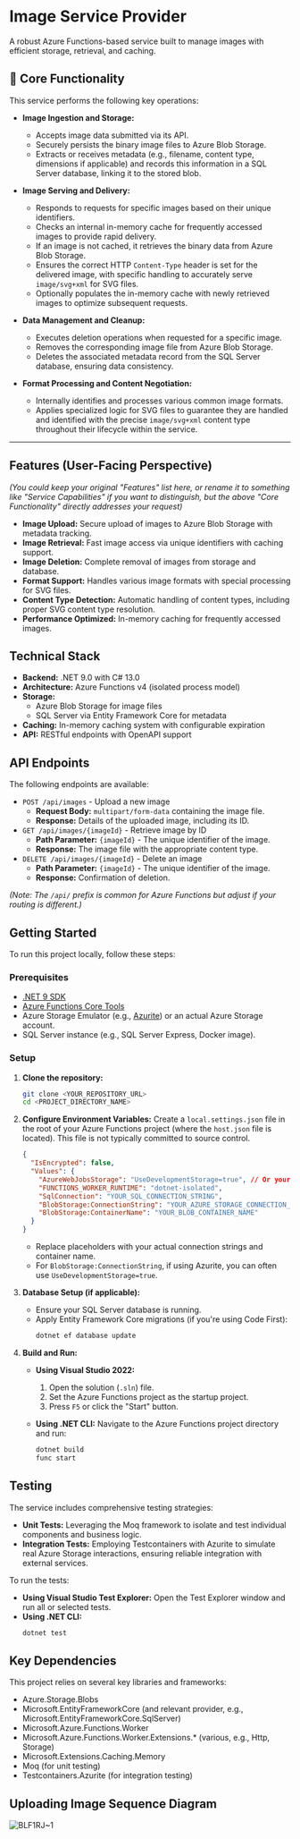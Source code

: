 # Image Service Provider

A robust Azure Functions-based service built to manage images with efficient storage, retrieval, and caching.

## 🎯 Core Functionality

This service performs the following key operations:

*   **Image Ingestion and Storage:**
    *   Accepts image data submitted via its API.
    *   Securely persists the binary image files to Azure Blob Storage.
    *   Extracts or receives metadata (e.g., filename, content type, dimensions if applicable) and records this information in a SQL Server database, linking it to the stored blob.

*   **Image Serving and Delivery:**
    *   Responds to requests for specific images based on their unique identifiers.
    *   Checks an internal in-memory cache for frequently accessed images to provide rapid delivery.
    *   If an image is not cached, it retrieves the binary data from Azure Blob Storage.
    *   Ensures the correct HTTP `Content-Type` header is set for the delivered image, with specific handling to accurately serve `image/svg+xml` for SVG files.
    *   Optionally populates the in-memory cache with newly retrieved images to optimize subsequent requests.

*   **Data Management and Cleanup:**
    *   Executes deletion operations when requested for a specific image.
    *   Removes the corresponding image file from Azure Blob Storage.
    *   Deletes the associated metadata record from the SQL Server database, ensuring data consistency.

*   **Format Processing and Content Negotiation:**
    *   Internally identifies and processes various common image formats.
    *   Applies specialized logic for SVG files to guarantee they are handled and identified with the precise `image/svg+xml` content type throughout their lifecycle within the service.

---

##  Features (User-Facing Perspective)

*(You could keep your original "Features" list here, or rename it to something like "Service Capabilities" if you want to distinguish, but the above "Core Functionality" directly addresses your request)*

*   **Image Upload:** Secure upload of images to Azure Blob Storage with metadata tracking.
*   **Image Retrieval:** Fast image access via unique identifiers with caching support.
*   **Image Deletion:** Complete removal of images from storage and database.
*   **Format Support:** Handles various image formats with special processing for SVG files.
*   **Content Type Detection:** Automatic handling of content types, including proper SVG content type resolution.
*   **Performance Optimized:** In-memory caching for frequently accessed images.

##  Technical Stack

*   **Backend:** .NET 9.0 with C# 13.0
*   **Architecture:** Azure Functions v4 (isolated process model)
*   **Storage:**
    *   Azure Blob Storage for image files
    *   SQL Server via Entity Framework Core for metadata
*   **Caching:** In-memory caching system with configurable expiration
*   **API:** RESTful endpoints with OpenAPI support

##  API Endpoints

The following endpoints are available:

*   `POST /api/images` - Upload a new image
    *   **Request Body:** `multipart/form-data` containing the image file.
    *   **Response:** Details of the uploaded image, including its ID.
*   `GET /api/images/{imageId}` - Retrieve image by ID
    *   **Path Parameter:** `{imageId}` - The unique identifier of the image.
    *   **Response:** The image file with the appropriate content type.
*   `DELETE /api/images/{imageId}` - Delete an image
    *   **Path Parameter:** `{imageId}` - The unique identifier of the image.
    *   **Response:** Confirmation of deletion.

*(Note: The `/api/` prefix is common for Azure Functions but adjust if your routing is different.)*

##  Getting Started

To run this project locally, follow these steps:

### Prerequisites

*   [.NET 9 SDK](https://dotnet.microsoft.com/download/dotnet/9.0)
*   [Azure Functions Core Tools](https://docs.microsoft.com/azure/azure-functions/functions-run-local)
*   Azure Storage Emulator (e.g., [Azurite](https://docs.microsoft.com/azure/storage/common/storage-use-azurite)) or an actual Azure Storage account.
*   SQL Server instance (e.g., SQL Server Express, Docker image).

### Setup

1.  **Clone the repository:**
    ```bash
    git clone <YOUR_REPOSITORY_URL>
    cd <PROJECT_DIRECTORY_NAME>
    ```

2.  **Configure Environment Variables:**
    Create a `local.settings.json` file in the root of your Azure Functions project (where the `host.json` file is located). This file is not typically committed to source control.

    ```json
    {
      "IsEncrypted": false,
      "Values": {
        "AzureWebJobsStorage": "UseDevelopmentStorage=true", // Or your actual storage connection string for Functions runtime
        "FUNCTIONS_WORKER_RUNTIME": "dotnet-isolated",
        "SqlConnection": "YOUR_SQL_CONNECTION_STRING",
        "BlobStorage:ConnectionString": "YOUR_AZURE_STORAGE_CONNECTION_STRING", // Can be UseDevelopmentStorage=true if using Azurite
        "BlobStorage:ContainerName": "YOUR_BLOB_CONTAINER_NAME"
      }
    }
    ```
    *   Replace placeholders with your actual connection strings and container name.
    *   For `BlobStorage:ConnectionString`, if using Azurite, you can often use `UseDevelopmentStorage=true`.

3.  **Database Setup (if applicable):**
    *   Ensure your SQL Server database is running.
    *   Apply Entity Framework Core migrations (if you're using Code First):
        ```bash
        dotnet ef database update
        ```

4.  **Build and Run:**

    *   **Using Visual Studio 2022:**
        1.  Open the solution (`.sln`) file.
        2.  Set the Azure Functions project as the startup project.
        3.  Press `F5` or click the "Start" button.

    *   **Using .NET CLI:**
        Navigate to the Azure Functions project directory and run:
        ```bash
        dotnet build
        func start
        ```

##  Testing

The service includes comprehensive testing strategies:

*   **Unit Tests:** Leveraging the Moq framework to isolate and test individual components and business logic.
*   **Integration Tests:** Employing Testcontainers with Azurite to simulate real Azure Storage interactions, ensuring reliable integration with external services.

To run the tests:

*   **Using Visual Studio Test Explorer:** Open the Test Explorer window and run all or selected tests.
*   **Using .NET CLI:**
    ```bash
    dotnet test
    ```

##  Key Dependencies

This project relies on several key libraries and frameworks:

*   Azure.Storage.Blobs
*   Microsoft.EntityFrameworkCore (and relevant provider, e.g., Microsoft.EntityFrameworkCore.SqlServer)
*   Microsoft.Azure.Functions.Worker
*   Microsoft.Azure.Functions.Worker.Extensions.* (various, e.g., Http, Storage)
*   Microsoft.Extensions.Caching.Memory
*   Moq (for unit testing)
*   Testcontainers.Azurite (for integration testing)

## Uploading Image Sequence Diagram

![BLF1RJ~1](https://github.com/user-attachments/assets/eea97ddd-e368-4515-b62d-a566c5ef2d9b)
